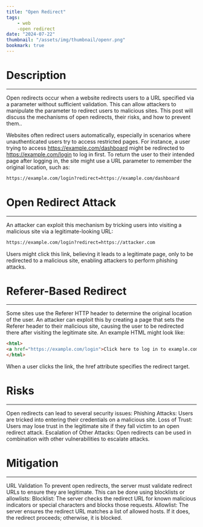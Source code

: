 ```yaml
---
title: "Open Redirect"
tags:
    - web
    -open redirect
date: "2024-07-22"
thumbnail: "/assets/img/thumbnail/openr.png"
bookmark: true
---
```


# Description
---
Open redirects occur when a website redirects users to a URL specified via a parameter without sufficient validation. This can allow attackers to manipulate the parameter to redirect users to malicious sites. This post will discuss the mechanisms of open redirects, their risks, and how to prevent them..

Websites often redirect users automatically, especially in scenarios where unauthenticated users try to access restricted pages. For instance, a user trying to access https://example.com/dashboard might be redirected to https://example.com/login to log in first. To return the user to their intended page after logging in, the site might use a URL parameter to remember the original location, such as:

```bash
https://example.com/login?redirect=https://example.com/dashboard
```
# Open Redirect Attack
---
An attacker can exploit this mechanism by tricking users into visiting a malicious site via a legitimate-looking URL:
```bash
https://example.com/login?redirect=https://attacker.com
```
Users might click this link, believing it leads to a legitimate page, only to be redirected to a malicious site, enabling attackers to perform phishing attacks.

# Referer-Based Redirect
---
Some sites use the Referer HTTP header to determine the original location of the user. An attacker can exploit this by creating a page that sets the Referer header to their malicious site, causing the user to be redirected there after visiting the legitimate site. An example HTML might look like:
```html
<html>
<a href="https://example.com/login">Click here to log in to example.com</a>
</html>
```
When a user clicks the link, the href attribute specifies the redirect target.

# Risks
---
Open redirects can lead to several security issues:
    Phishing Attacks: Users are tricked into entering their credentials on a malicious site.
    Loss of Trust: Users may lose trust in the legitimate site if they fall victim to an open redirect attack.
    Escalation of Other Attacks: Open redirects can be used in combination with other vulnerabilities to escalate attacks.

# Mitigation
---
URL Validation To prevent open redirects, the server must validate redirect URLs to ensure they are legitimate. This can be done using blocklists or allowlists:
    Blocklist: The server checks the redirect URL for known malicious indicators or special characters and blocks those requests.
    Allowlist: The server ensures the redirect URL matches a list of allowed hosts. If it does, the redirect proceeds; otherwise, it is blocked.

